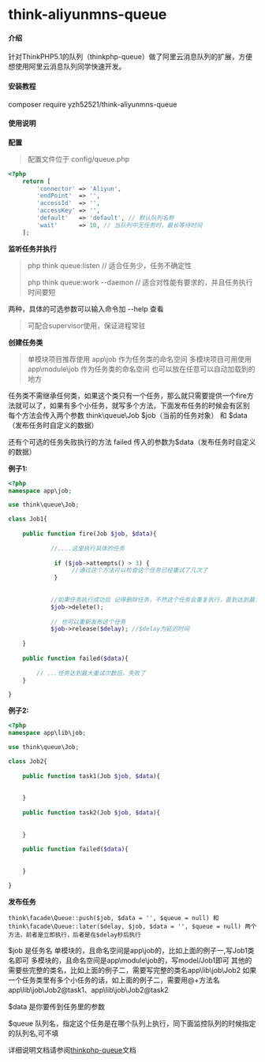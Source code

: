 # think-aliyunmns-queue

#### 介绍
针对ThinkPHP5.1的队列（thinkphp-queue）做了阿里云消息队列的扩展，方便想使用阿里云消息队列同学快速开发。


#### 安装教程

composer require yzh52521/think-aliyunmns-queue

#### 使用说明

**配置**

> 配置文件位于 config/queue.php
    
```php
<?php
	return [
		'connector' => 'Aliyun',
		'endPoint'  => '',
		'accessId'  => '',
		'accessKey' => '',
		'default'   => 'default', // 默认队列名称
		'wait'      => 10, // 当队列中无任务时，最长等待时间
	];
```

**监听任务并执行**

> php think queue:listen // 适合任务少，任务不确定性
>
> php think queue:work --daemon // 适合对性能有要求的，并且任务执行时间要短

两种，具体的可选参数可以输入命令加 --help 查看

> 可配合supervisor使用，保证进程常驻

**创建任务类**

> 单模块项目推荐使用 app\job 作为任务类的命名空间 多模块项目可用使用 app\module\job 作为任务类的命名空间 也可以放在任意可以自动加载到的地方

任务类不需继承任何类，如果这个类只有一个任务，那么就只需要提供一个fire方法就可以了，如果有多个小任务，就写多个方法，下面发布任务的时候会有区别
每个方法会传入两个参数 think\queue\Job $job（当前的任务对象） 和 $data（发布任务时自定义的数据）

还有个可选的任务失败执行的方法 failed 传入的参数为$data（发布任务时自定义的数据）

**例子1:**

```php
<?php
namespace app\job;

use think\queue\Job;

class Job1{
    
    public function fire(Job $job, $data){
    
            //....这里执行具体的任务 
            
             if ($job->attempts() > 3) {
                  //通过这个方法可以检查这个任务已经重试了几次了
             }
            
            
            //如果任务执行成功后 记得删除任务，不然这个任务会重复执行，直到达到最大重试次数后失败后，执行failed方法
            $job->delete();
            
            // 也可以重新发布这个任务
            $job->release($delay); //$delay为延迟时间
          
    }
    
    public function failed($data){
    
        // ...任务达到最大重试次数后，失败了
    }

}
```

**例子2:**

```php
<?php
namespace app\lib\job;

use think\queue\Job;

class Job2{
    
    public function task1(Job $job, $data){
    
          
    }
    
    public function task2(Job $job, $data){
    
          
    }
    
    public function failed($data){
    
          
    }

}
```

**发布任务**

    think\facade\Queue::push($job, $data = '', $queue = null) 和 think\facade\Queue::later($delay, $job, $data = '', $queue = null) 两个方法，前者是立即执行，后者是在$delay秒后执行

$job 是任务名
单模块的，且命名空间是app\job的，比如上面的例子一,写Job1类名即可
多模块的，且命名空间是app\module\job的，写model/Job1即可
其他的需要些完整的类名，比如上面的例子二，需要写完整的类名app\lib\job\Job2
如果一个任务类里有多个小任务的话，如上面的例子二，需要用@+方法名app\lib\job\Job2@task1、app\lib\job\Job2@task2

$data 是你要传到任务里的参数

$queue 队列名，指定这个任务是在哪个队列上执行，同下面监控队列的时候指定的队列名,可不填

详细说明文档请参阅[thinkphp-queue](https://github.com/liu21st/thinkphp-queue "thinkphp-queue")文档
